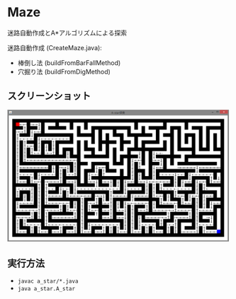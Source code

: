 # Maze
迷路自動作成とA*アルゴリズムによる探索

迷路自動作成 (CreateMaze.java): 
- 棒倒し法 (buildFromBarFallMethod)
- 穴掘り法 (buildFromDigMethod)

## スクリーンショット
<img src="./screenshot/image.png" width="500">

## 実行方法
- `javac a_star/*.java`
- `java a_star.A_star`
